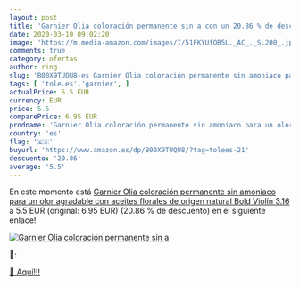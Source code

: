 ```yaml
---
layout: post
title: 'Garnier Olia coloración permanente sin a con un 20.86 % de descuento'
date: 2020-03-10 09:02:20
image: 'https://m.media-amazon.com/images/I/51FKYUfQB5L._AC_._SL200_.jpg'
comments: true
category: ofertas
author: ring
slug: 'B00X9TUQU8-es Garnier Olia coloración permanente sin amoniaco para un...'
tags: [ 'tole.es','garnier', ]
actualPrice: 5.5 EUR
currency: EUR
price: 5.5
comparePrice: 6.95 EUR
prodname: 'Garnier Olia coloración permanente sin amoniaco para un olor agradable con aceites florales de origen natural  Bold Violín 3.16'
country: 'es'
flag: '🇪🇸'
buyurl: 'https://www.amazon.es/dp/B00X9TUQU8/?tag=tolees-21'
descuento: '20.86'
average: '5.5'
---
```


En este momento está [Garnier Olia coloración permanente sin amoniaco para un olor agradable con aceites florales de origen natural  Bold Violín 3.16](https://www.amazon.es/dp/B00X9TUQU8/?tag=tolees-21) a 5.5 EUR (original: 6.95 EUR) (20.86 %  de descuento) en el siguiente enlace!

[![Garnier Olia coloración permanente sin a](https://m.media-amazon.com/images/I/51FKYUfQB5L._AC_._SL200_.jpg)](https://www.amazon.es/dp/B00X9TUQU8/?tag=tolees-21)

🔎:


[🛒 Aquí!!!](https://www.amazon.es/dp/B00X9TUQU8/?tag=tolees-21)
